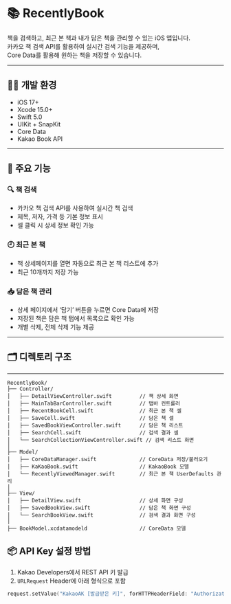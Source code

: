 # 📚 RecentlyBook

책을 검색하고, 최근 본 책과 내가 담은 책을 관리할 수 있는 iOS 앱입니다.  
카카오 책 검색 API를 활용하여 실시간 검색 기능을 제공하며,  
Core Data를 활용해 원하는 책을 저장할 수 있습니다.

---

## 🧑‍💻 개발 환경

- iOS 17+
- Xcode 15.0+
- Swift 5.0
- UIKit + SnapKit
- Core Data
- Kakao Book API

---

## 📌 주요 기능

### 🔍 책 검색
- 카카오 책 검색 API를 사용하여 실시간 책 검색
- 제목, 저자, 가격 등 기본 정보 표시
- 셀 클릭 시 상세 정보 확인 가능

### 🕘 최근 본 책
- 책 상세페이지를 열면 자동으로 최근 본 책 리스트에 추가
- 최근 10개까지 저장 가능

### 📥 담은 책 관리
- 상세 페이지에서 ‘담기’ 버튼을 누르면 Core Data에 저장
- 저장된 책은 담은 책 탭에서 목록으로 확인 가능
- 개별 삭제, 전체 삭제 기능 제공

---


## 🗂️ 디렉토리 구조

---
```
RecentlyBook/
├── Controller/
│   ├── DetailViewController.swift         // 책 상세 화면
│   ├── MainTabBarController.swift         // 탭바 컨트롤러
│   ├── RecentBookCell.swift               // 최근 본 책 셀
│   ├── SaveCell.swift                     // 담은 책 셀
│   ├── SavedBookViewController.swift      // 담은 책 리스트
│   ├── SearchCell.swift                   // 검색 결과 셀
│   └── SearchCollectionViewController.swift // 검색 리스트 화면
│
├── Model/
│   ├── CoreDataManager.swift              // CoreData 저장/불러오기
│   ├── KaKaoBook.swift                    // KakaoBook 모델
│   └── RecentlyViewedManager.swift        // 최근 본 책 UserDefaults 관리
│
├── View/
│   ├── DetailView.swift                   // 상세 화면 구성
│   ├── SavedBookView.swift                // 담은 책 화면 구성
│   └── SearchBookView.swift               // 검색 결과 화면 구성
│
├── BookModel.xcdatamodeld                 // CoreData 모델
```
## 📦 API Key 설정 방법

1. Kakao Developers에서 REST API 키 발급
2. `URLRequest` Header에 아래 형식으로 포함

```swift
request.setValue("KakaoAK [발급받은 키]", forHTTPHeaderField: "Authorization")

